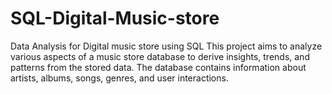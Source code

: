 # SQL-Digital-Music-store
Data Analysis for Digital music store using SQL
This project aims to analyze various aspects of a music store database to derive insights, trends, and patterns from the stored data. The database contains information about artists, albums, songs, genres, and user interactions.

